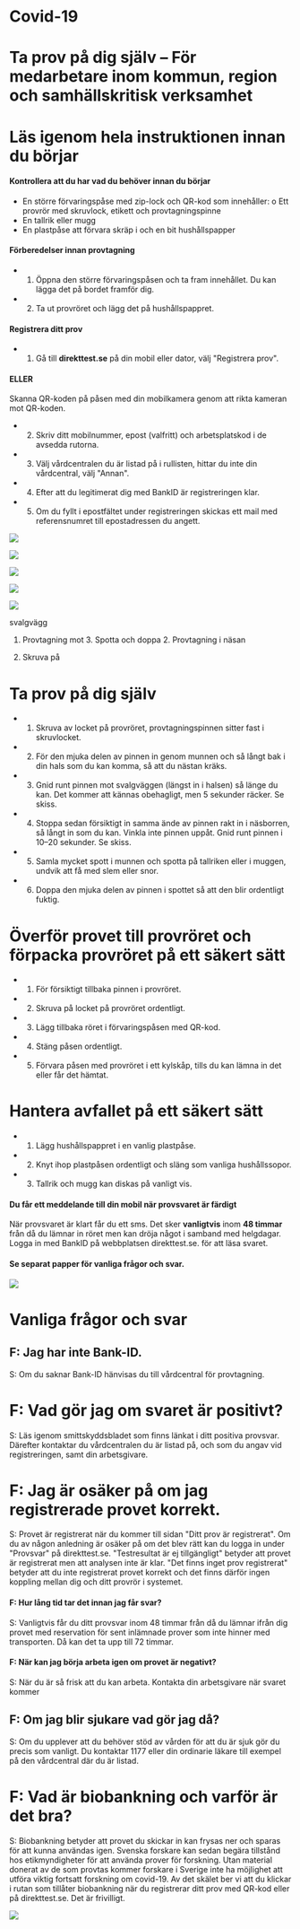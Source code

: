 # Covid-19

# Ta prov på dig själv – För medarbetare inom kommun, region och samhällskritisk verksamhet

# Läs igenom hela instruktionen innan du börjar

#### Kontrollera att du har vad du behöver innan du börjar

- En större förvaringspåse med zip-lock och QR-kod som innehåller: o Ett provrör med skruvlock, etikett och provtagningspinne
- En tallrik eller mugg
- En plastpåse att förvara skräp i och en bit hushållspapper

#### Förberedelser innan provtagning

- 1. Öppna den större förvaringspåsen och ta fram innehållet. Du kan lägga det på bordet framför dig.
- 2. Ta ut provröret och lägg det på hushållspappret.

#### Registrera ditt prov

- 1. Gå till **direkttest.se** på din mobil eller dator, välj "Registrera prov".
#### **ELLER**

Skanna QR-koden på påsen med din mobilkamera genom att rikta kameran mot QR-koden.

- 2. Skriv ditt mobilnummer, epost (valfritt) och arbetsplatskod i de avsedda rutorna.
- 3. Välj vårdcentralen du är listad på i rullisten, hittar du inte din vårdcentral, välj "Annan".
- 4. Efter att du legitimerat dig med BankID är registreringen klar.
- 5. Om du fyllt i epostfältet under registreringen skickas ett mail med referensnumret till epostadressen du angett.

![](_page_0_Figure_18.png)

![](_page_0_Picture_19.png)

![](_page_1_Picture_0.png)

![](_page_1_Picture_2.png)

![](_page_1_Figure_3.png)

svalgvägg

1. Provtagning mot 3. Spotta och doppa 2. Provtagning i näsan

4. Skruva på

# Ta prov på dig själv

- 1. Skruva av locket på provröret, provtagningspinnen sitter fast i skruvlocket.
- 2. För den mjuka delen av pinnen in genom munnen och så långt bak i din hals som du kan komma, så att du nästan kräks.
- 3. Gnid runt pinnen mot svalgväggen (längst in i halsen) så länge du kan. Det kommer att kännas obehagligt, men 5 sekunder räcker. Se skiss.
- 4. Stoppa sedan försiktigt in samma ände av pinnen rakt in i näsborren, så långt in som du kan. Vinkla inte pinnen uppåt. Gnid runt pinnen i 10–20 sekunder. Se skiss.
- 5. Samla mycket spott i munnen och spotta på tallriken eller i muggen, undvik att få med slem eller snor.
- 6. Doppa den mjuka delen av pinnen i spottet så att den blir ordentligt fuktig.

# Överför provet till provröret och förpacka provröret på ett säkert sätt

- 1. För försiktigt tillbaka pinnen i provröret.
- 2. Skruva på locket på provröret ordentligt.
- 3. Lägg tillbaka röret i förvaringspåsen med QR-kod.
- 4. Stäng påsen ordentligt.
- 5. Förvara påsen med provröret i ett kylskåp, tills du kan lämna in det eller får det hämtat.

# Hantera avfallet på ett säkert sätt

- 1. Lägg hushållspappret i en vanlig plastpåse.
- 2. Knyt ihop plastpåsen ordentligt och släng som vanliga hushållssopor.
- 3. Tallrik och mugg kan diskas på vanligt vis.

#### Du får ett meddelande till din mobil när provsvaret är färdigt

När provsvaret är klart får du ett sms. Det sker **vanligtvis** inom **48 timmar** från då du lämnar in röret men kan dröja något i samband med helgdagar. Logga in med BankID på webbplatsen direkttest.se. för att läsa svaret.

#### **Se separat papper för vanliga frågor och svar.**

![](_page_1_Picture_28.png)

# Vanliga frågor och svar

## F: Jag har inte Bank-ID.

S: Om du saknar Bank-ID hänvisas du till vårdcentral för provtagning.

# F: Vad gör jag om svaret är positivt?

S: Läs igenom smittskyddsbladet som finns länkat i ditt positiva provsvar. Därefter kontaktar du vårdcentralen du är listad på, och som du angav vid registreringen, samt din arbetsgivare.

# F: Jag är osäker på om jag registrerade provet korrekt.

S: Provet är registrerat när du kommer till sidan "Ditt prov är registrerat". Om du av någon anledning är osäker på om det blev rätt kan du logga in under "Provsvar" på direkttest.se. "Testresultat är ej tillgängligt" betyder att provet är registrerat men att analysen inte är klar. "Det finns inget prov registrerat" betyder att du inte registrerat provet korrekt och det finns därför ingen koppling mellan dig och ditt provrör i systemet.

#### F: Hur lång tid tar det innan jag får svar?

S: Vanligtvis får du ditt provsvar inom 48 timmar från då du lämnar ifrån dig provet med reservation för sent inlämnade prover som inte hinner med transporten. Då kan det ta upp till 72 timmar.

#### F: När kan jag börja arbeta igen om provet är negativt?

S: När du är så frisk att du kan arbeta. Kontakta din arbetsgivare när svaret kommer

## F: Om jag blir sjukare vad gör jag då?

S: Om du upplever att du behöver stöd av vården för att du är sjuk gör du precis som vanligt. Du kontaktar 1177 eller din ordinarie läkare till exempel på den vårdcentral där du är listad.

# F: Vad är biobankning och varför är det bra?

S: Biobankning betyder att provet du skickar in kan frysas ner och sparas för att kunna användas igen. Svenska forskare kan sedan begära tillstånd hos etikmyndigheter för att använda prover för forskning. Utan material donerat av de som provtas kommer forskare i Sverige inte ha möjlighet att utföra viktig fortsatt forskning om covid-19. Av det skälet ber vi att du klickar i rutan som tillåter biobankning när du registrerar ditt prov med QR-kod eller på direkttest.se. Det är frivilligt.

![](_page_2_Picture_15.png)

